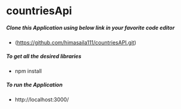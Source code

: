 # countriesApi

##### Clone this Application using below link in your favorite code editor

+ (https://github.com/himasaila111/countriesAPI.git)

##### To get all the desired libraries

- npm install

##### To run the Application

+ http://localhost:3000/
